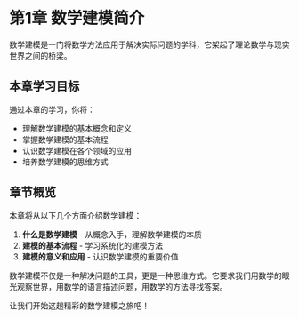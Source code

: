 # 第1章 数学建模简介

数学建模是一门将数学方法应用于解决实际问题的学科，它架起了理论数学与现实世界之间的桥梁。

## 本章学习目标

通过本章的学习，你将：
- 理解数学建模的基本概念和定义
- 掌握数学建模的基本流程
- 认识数学建模在各个领域的应用
- 培养数学建模的思维方式

## 章节概览

本章将从以下几个方面介绍数学建模：

1. **什么是数学建模** - 从概念入手，理解数学建模的本质
2. **建模的基本流程** - 学习系统化的建模方法
3. **建模的意义和应用** - 认识数学建模的重要价值

数学建模不仅是一种解决问题的工具，更是一种思维方式。它要求我们用数学的眼光观察世界，用数学的语言描述问题，用数学的方法寻找答案。

让我们开始这趟精彩的数学建模之旅吧！

